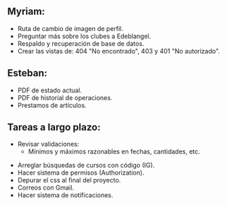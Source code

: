 ## Myriam:

- Ruta de cambio de imagen de perfil.
- Preguntar más sobre los clubes a Edeblangel.
- Respaldo y recuperación de base de datos.
- Crear las vistas de: 404 "No encontrado", 403 y 401 "No autorizado".

## Esteban:

- PDF de estado actual.
- PDF de historial de operaciones.
- Prestamos de artículos.

## Tareas a largo plazo:

* Revisar validaciones:
  - Mínimos y máximos razonables en fechas, cantidades, etc.
- Arreglar búsquedas de cursos con código (IG).
- Hacer sistema de permisos (Authorization).
- Depurar el css al final del proyecto.
- Correos con Gmail.
- Hacer sistema de notificaciones.
